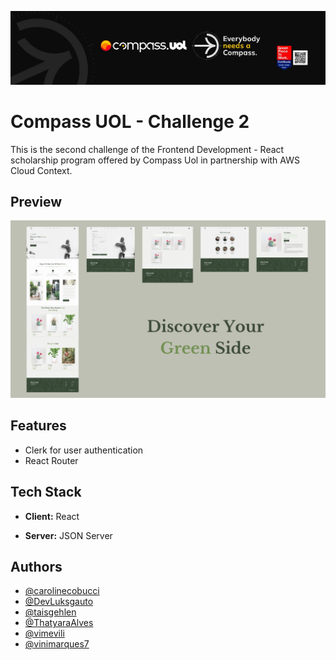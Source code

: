 ![Logo](/src/assets/compass%20uol%20header.jpeg)

# Compass UOL - Challenge 2

This is the second challenge of the Frontend Development - React scholarship program offered by Compass Uol in partnership with AWS Cloud Context.

## Preview

![Logo](/src/assets/read-me-img.png)

## Features

- Clerk for user authentication
- React Router

## Tech Stack

- **Client:** React

- **Server:** JSON Server

## Authors

- [@carolinecobucci](https://github.com/carolinecobucci)
- [@DevLuksgauto](https://github.com/DevLuksgauto)
- [@taisgehlen](https://github.com/taisgehlen)
- [@ThatyaraAlves](https://github.com/ThatyaraAlves)
- [@vimevili](https://github.com/vimevili)
- [@vinimarques7](https://github.com/vinimarques7)

